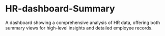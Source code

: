 # HR-dashboard-Summary
A dashboard showing a comprehensive analysis of HR data, offering both summary views for high-level insights and detailed employee records.
